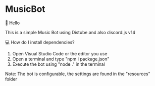 # MusicBot

👋 Hello

This is a simple Music Bot using Distube and also discord.js v14

💻 How do I install dependencies?
1. Open Visual Studio Code or the editor you use
2. Open a terminal and type "npm i package.json"
3. Execute the bot using "node ." in the terminal

Note: The bot is configurable, the settings are found in the "resources" folder 
